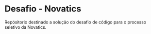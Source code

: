 # Desafio - Novatics
Repósitorio destinado a solução do desafio de código para o processo seletivo da Novatics.
